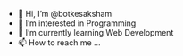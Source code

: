 - 👋 Hi, I’m @botkesaksham
- 👀 I’m interested in Programming
- 🌱 I’m currently learning Web Development
- 📫 How to reach me ...

<!---
botkesaksham/botkesaksham is a ✨ special ✨ repository because its `README.md` (this file) appears on your GitHub profile.
You can click the Preview link to take a look at your changes.
--->
